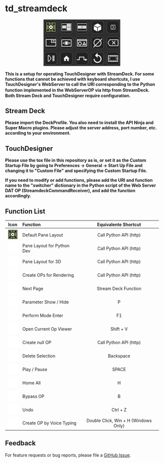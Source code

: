 # td_streamdeck
<p align="center"><img width="50%" src="Icons/TD_SD.png" /></p>

**This is a setup for operating TouchDesigner with StreamDeck. For some functions that cannot be achieved with keyboard shortcuts, I use TouchDesigner's WebServer to call the URI corresponding to the Python function implemented in the WebServerOP via http from StreamDeck.　Both Stream Deck and TouchDesigner require configuration.**

## Stream Deck
**Please import the DeckProfile. You also need to install the API Ninja and Super Macro plugins. Please adjust the server address, port number, etc. according to your environment.**

## TouchDesigner
**Please use the tox file in this repository as is, or set it as the Custom Startup File by going to Preferences -> General -> Start Up File and changing it to "Custom File" and specifying the Custom Startup File.**

**If you need to modify or add functions, please add the URI and function name to the "switcher" dictionary in the Python script of the Web Server DAT OP (StreamdeckCommandReceiver), and add the function accordingly.**



## Function List
| Icon        | Function           | Equivalente Shortcut  |
| :-------------: |:-------------| :-----:|
| <img alt='TD' width='36' src='Icons/TD_Logo.png'/>| Default Pane Layout  | Call Python API (http) |
| <img alt='TD' width='36' src='Icons/3Ddev.png'/>| Pane Layout for Python Dev  | Call Python API (http) |
| <img alt='TD' width='36' src='Icons/PythonDev.png'/>| Pane Layout for 3D  | Call Python API (http) |
| <img alt='TD' width='36' src='Icons/3D.png'/>| Create OPs for Rendering  | Call Python API (http) |
| <img alt='TD' width='36' src='Icons/NextPage.png'/>| Next Page  | Stream Deck Function |
| <img alt='TD' width='36' src='Icons/parameter.png'/>| Parameter Show / Hide | P |
| <img alt='TD' width='36' src='Icons/Preview.png'/>| Perform Mode Enter  | F1 |
| <img alt='TD' width='36' src='Icons/View.png'/>| Open Current Op Viewer  | Shift + V |
| <img alt='TD' width='36' src='Icons/Null.png'/>| Create null OP  | Call Python API (http) |
| <img alt='TD' width='36' src='Icons/BS.png'/>| Delete Selection  | Backspace |
| <img alt='TD' width='36' src='Icons/PlayPause.png'/>| Play / Pause  | SPACE |
| <img alt='TD' width='36' src='Icons/Home.png'/>| Home All  | H |
| <img alt='TD' width='36' src='Icons/Bypass.png'/>| Bypass OP  | B |
| <img alt='TD' width='36' src='Icons/Undo.png'/>| Undo  | Ctrl + Z |
| <img alt='TD' width='36' src='Icons/CreateNewOperator.png'/>| Create OP by Voice Typing  | Double Click, Win + H (Windows Only)  |

## Feedback
For feature requests or bug reports, please file a [GitHub Issue](https://github.com/takaf51/td_streamdeck/issues).
